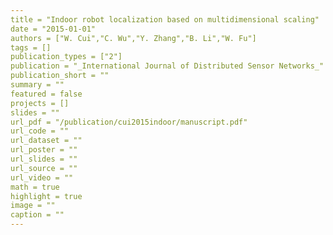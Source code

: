 ```yaml
---
title = "Indoor robot localization based on multidimensional scaling"
date = "2015-01-01"
authors = ["W. Cui","C. Wu","Y. Zhang","B. Li","W. Fu"]
tags = []
publication_types = ["2"]
publication = "_International Journal of Distributed Sensor Networks_"
publication_short = ""
summary = ""
featured = false
projects = []
slides = ""
url_pdf = "/publication/cui2015indoor/manuscript.pdf"
url_code = ""
url_dataset = ""
url_poster = ""
url_slides = ""
url_source = ""
url_video = ""
math = true
highlight = true
image = ""
caption = ""
---
```

